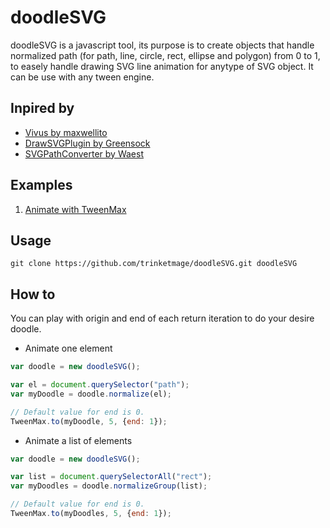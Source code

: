 # doodleSVG

doodleSVG is a javascript tool, its purpose is to create objects that handle normalized path (for path, line, circle, rect, ellipse and polygon) from 0 to 1, to easely handle drawing SVG line animation for anytype of SVG object. It can be use with any tween engine. 

## Inpired by

* [Vivus by maxwellito](https://github.com/maxwellito/vivus)
* [DrawSVGPlugin by Greensock](http://greensock.com/drawSVG)
* [SVGPathConverter by Waest](https://github.com/Waest/SVGPathConverter)

## Examples

1. [Animate with TweenMax](http://codepen.io/trinketmage/pen/bEBxqg)

## Usage

```shell
git clone https://github.com/trinketmage/doodleSVG.git doodleSVG
```

## How to

You can play with origin and end of each return iteration to do your desire doodle.

* Animate one element
```js
var doodle = new doodleSVG();

var el = document.querySelector("path");
var myDoodle = doodle.normalize(el);

// Default value for end is 0.
TweenMax.to(myDoodle, 5, {end: 1});
```

* Animate a list of elements
```js
var doodle = new doodleSVG();

var list = document.querySelectorAll("rect");
var myDoodles = doodle.normalizeGroup(list);

// Default value for end is 0.
TweenMax.to(myDoodles, 5, {end: 1});
```
